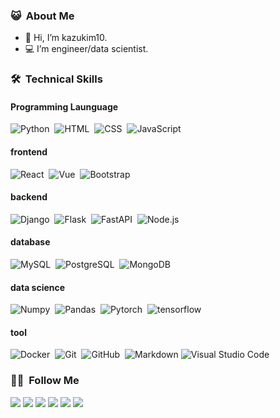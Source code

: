 <!-- <img src="https://profile-counter.glitch.me/kazukim10/count.svg"> -->

### 😺 &nbsp;About Me

- 👋 Hi, I’m kazukim10.
- 💻 I’m engineer/data scientist.
<!--
- 👀 I’m interested in AI, ML, DL, and developing WebApplications.
- 🌱 I’m currently working on solo developer.
- 💞️ I’m looking to collaborate on micro-saas project.
-->
### 🛠 &nbsp;Technical Skills

#### Programming Launguage
![Python](https://img.shields.io/badge/-Python-05122A?style=flat&logo=python)&nbsp;
![HTML](https://img.shields.io/badge/-HTML-05122A?style=flat&logo=HTML5)&nbsp;
![CSS](https://img.shields.io/badge/-CSS-05122A?style=flat&logo=CSS3&logoColor=1572B6)&nbsp;
![JavaScript](https://img.shields.io/badge/-JavaScript-05122A?style=flat&logo=javascript)&nbsp;

#### frontend
![React](https://img.shields.io/badge/-React-05122A?style=flat&logo=react)&nbsp;
![Vue](https://img.shields.io/badge/-Vue-05122A?style=flat&logo=vue.js)&nbsp;
![Bootstrap](https://img.shields.io/badge/-Bootstrap-05122A?style=flat&logo=bootstrap&logoColor=563D7C)

#### backend
![Django](https://img.shields.io/badge/-Django-05122A?style=flat&logo=django)&nbsp;
![Flask](https://img.shields.io/badge/-Flask-05122A?style=flat&logo=flask)&nbsp;
![FastAPI](https://img.shields.io/badge/-FastAPI-05122A?style=flat&logo=fastapi)&nbsp;
![Node.js](https://img.shields.io/badge/-Node.js-05122A?style=flat&logo=node.js)&nbsp;

#### database
![MySQL](https://img.shields.io/badge/-MySQL-05122A?style=flat&logo=MySQL)&nbsp;
![PostgreSQL](https://img.shields.io/badge/-PostgreSQL-05122A?style=flat&logo=PostgreSQL)&nbsp;
![MongoDB](https://img.shields.io/badge/-MongoDB-05122A?style=flat&logo=MongoDB)&nbsp;

#### data science
![Numpy](https://img.shields.io/badge/-Numpy-05122A?style=flat&logo=numpy)&nbsp;
![Pandas](https://img.shields.io/badge/-Pandas-05122A?style=flat&logo=pandas)&nbsp;
![Pytorch](https://img.shields.io/badge/-Pytorch-05122A?style=flat&logo=pytorch)&nbsp;
![tensorflow](https://img.shields.io/badge/-tensorflow-05122A?style=flat&logo=tensorflow)&nbsp;

#### tool
![Docker](https://img.shields.io/badge/-Docker-05122A?style=flat&logo=docker)&nbsp;
![Git](https://img.shields.io/badge/-Git-05122A?style=flat&logo=git)&nbsp;
![GitHub](https://img.shields.io/badge/-GitHub-05122A?style=flat&logo=github)&nbsp;
![Markdown](https://img.shields.io/badge/-Markdown-05122A?style=flat&logo=markdown)
![Visual Studio Code](https://img.shields.io/badge/-Visual%20Studio%20Code-05122A?style=flat&logo=visual-studio-code&logoColor=007ACC)&nbsp;

### 🤝🏻 &nbsp;Follow Me

<p align="left">
  <a href="https://www.kazukim.dev"><img src="https://img.shields.io/badge/-kazukim.dev-05122A?style=flat&logo=wordpress"/></a>
  <a href="https://twitter.com/kazukim_dev"><img src="https://img.shields.io/badge/-Twitter-05122A?style=flat&logo=twitter"/></a>
  <a href="https://zenn.dev/kazukim"><img src="https://img.shields.io/badge/-Zenn-05122A?style=flat&logo=zenn"/></a>
  <a href="https://medium.kazukim.dev"><img src="https://img.shields.io/badge/-Medium-05122A?style=flat&logo=medium"/></a>
  <a href="https://www.kaggle.com/kazukim"><img src="https://img.shields.io/badge/-Kaggle-05122A?style=flat&logo=kaggle"/></a>
  <a href="https://www.youtube.com/channel/UCY5obzEygUiNwuKybJCMn7w"><img src="https://img.shields.io/badge/-Youtube-05122A?style=flat&logo=youtube"/></a>
</p>

<!-- 
### ⚙️ &nbsp;GitHub Analytics

<p align="">
  <a href="https://github.com/kazukim10">
    <img height="180em" src="https://github-readme-stats-eight-theta.vercel.app/api?username=kazukim10&show_icons=true&theme=algolia&include_all_commits=true&count_private=true"/>
    <img height="180em" src="https://github-readme-stats-eight-theta.vercel.app/api/top-langs/?username=kazukim10&layout=compact&langs_count=8&theme=algolia"/>
  </a>
</p>
-->
